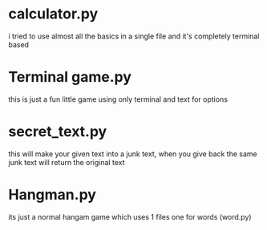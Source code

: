# calculator.py
i tried to use almost all the basics in a single file and it's completely terminal based
# Terminal game.py
this is just a fun little game using only terminal and text for options
# secret_text.py
this will make your given text into a junk text, when you give back the same junk text will return the original text
# Hangman.py
its just a normal hangam game which uses 1 files one for words (word.py)
